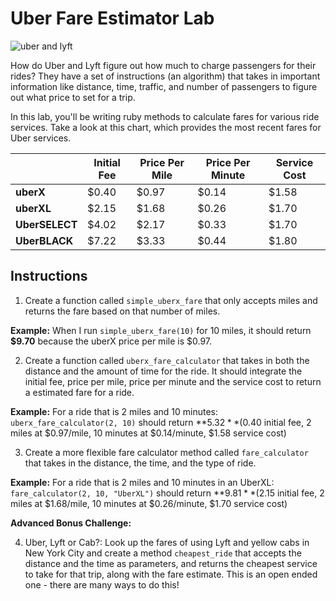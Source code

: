 # Uber Fare Estimator Lab
![uber and lyft](https://upperline.s3.amazonaws.com/curriculum-assets/ruby/uber-lyft.png)

How do Uber and Lyft figure out how much to charge passengers for their rides? They have a set of instructions (an algorithm) that takes in important information like distance, time, traffic, and number of passengers to figure out what price to set for a trip.

In this lab, you'll be writing ruby methods to calculate fares for various ride services. Take a look at this chart, which provides the most recent fares for Uber services.

<table>
  <thead>
    <tr>
      <th></th>
      <th><strong>Initial Fee</strong></th>
      <th><strong>Price Per Mile</strong></th>
      <th><strong>Price Per Minute</strong></th>
      <th><strong>Service Cost</strong></th>
    </tr>
  </thead>
  <tbody>
    <tr>
      <td><strong>uberX</strong></td>
      <td>$0.40</td>
      <td>$0.97</td>
      <td>$0.14</td>
      <td>$1.58</td>
    </tr>
    <tr>
      <td><strong>uberXL</strong></td>
      <td>$2.15</td>
      <td>$1.68</td>
      <td>$0.26</td>
      <td>$1.70</td>
    </tr>
    <tr>
      <td><strong>UberSELECT</strong></td>
      <td>$4.02</td>
      <td>$2.17</td>
      <td>$0.33</td>
      <td>$1.70</td>
    </tr>
    <tr>
      <td><strong>UberBLACK</strong></td>
      <td>$7.22</td>
      <td>$3.33</td>
      <td>$0.44</td>
      <td>$1.80</td>
    </tr>
  </tbody>
</table>

## Instructions

1) Create a function called `simple_uberx_fare` that only accepts miles and returns the fare based on that number of miles.

**Example:** When I run `simple_uberx_fare(10)` for 10 miles, it should return **$9.70** because the uberX price per mile is $0.97.

2) Create a function called `uberx_fare_calculator` that takes in both the distance and the amount of time for the ride. It should integrate the initial fee, price per mile, price per minute and the service cost to return a estimated fare for a ride.

**Example:** For a ride that is 2 miles and 10 minutes: `uberx_fare_calculator(2, 10)` should return **$5.32** ($0.40 initial fee, 2 miles at $0.97/mile, 10 minutes at $0.14/minute, $1.58 service cost)

3) Create a more flexible fare calculator method called `fare_calculator` that takes in the distance, the time, and the type of ride.

**Example:** For a ride that is 2 miles and 10 minutes in an UberXL: `fare_calculator(2, 10, "UberXL")` should return **$9.81** ($2.15 initial fee, 2 miles at $1.68/mile, 10 minutes at $0.26/minute, $1.70 service cost)

**Advanced Bonus Challenge:**

4) Uber, Lyft or Cab?: Look up the fares of using Lyft and yellow cabs in New York City and create a method `cheapest_ride` that accepts the distance and the time as parameters, and returns the cheapest service to take for that trip, along with the fare estimate. This is an open ended one - there are many ways to do this!
